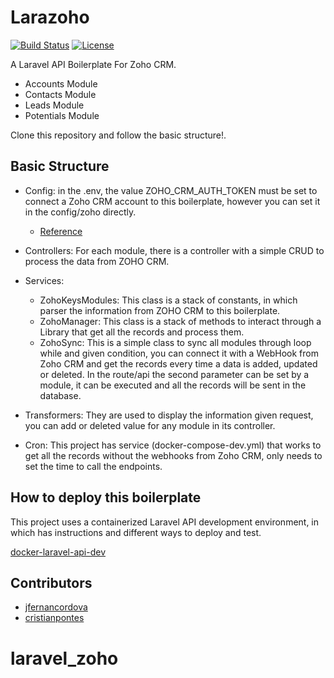 # Larazoho

[![Build Status](https://travis-ci.org/jfernancordova/docker-laravel-api-dev.svg?branch=master)](https://travis-ci.org/jfernancordova/docker-laravel-api-dev)
[![License](https://img.shields.io/badge/License-MIT-yellow.svg)](https://opensource.org/licenses/MIT)

A Laravel API Boilerplate For Zoho CRM.

* Accounts Module
* Contacts Module
* Leads Module
* Potentials Module

Clone this repository and follow the basic structure!.

## Basic Structure

* Config: in the .env, the value ZOHO_CRM_AUTH_TOKEN must be set to connect a Zoho CRM account to this boilerplate, however you can set it in the config/zoho directly.
    * [Reference](https://www.zoho.com/crm/help/api/using-authentication-token.html#Generate_Auth_Token)

* Controllers: For each module, there is a controller with a simple CRUD to process the data from ZOHO CRM.

* Services:  
    * ZohoKeysModules: This class is a stack of constants, in which parser the information from ZOHO CRM to this boilerplate.
    * ZohoManager: This class is a stack of methods to interact through a Library that get all the records and process them.
    * ZohoSync: This is a simple class to sync all modules through loop while and given condition, you can connect it with a WebHook from Zoho CRM and get the records every time a data is added, updated or deleted. In the route/api the second parameter can be set by a module, it can be executed and all the records will be sent in the database.
    
* Transformers: They are used to display the information given request, you can add or deleted value for any module in its controller.

* Cron: This project has service (docker-compose-dev.yml) that works to get all the records without the webhooks from Zoho CRM, only needs to set the time to call the endpoints.

## How to deploy this boilerplate

This project uses a containerized Laravel API development environment, in which has instructions and different ways to deploy and test.

[docker-laravel-api-dev](https://github.com/jfernancordova/docker-laravel-api-dev)

## Contributors

* [jfernancordova](https://github.com/jfernancordova)
* [cristianpontes](https://github.com/cristianpontes)

# laravel_zoho
